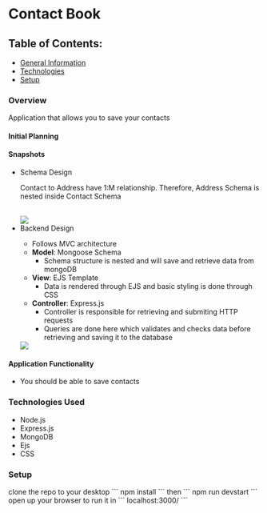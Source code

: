 <h1> Contact Book </h1>

<h2> Table of Contents: </h2>
<ul>
<li> <a href="#gm"> General Information </a> </li>
<li> <a href="#tech"> Technologies </a> </li>
<li> <a href="#setup"> Setup </a> </li>

</ul>

<div id="gm">
<h3> Overview </h3>
<p> 
Application that allows you to save your contacts
</p>
<h4> Initial Planning </h4>
<h4> Snapshots </h4>
<ul>
<li> Schema Design </li>
<p> Contact to Address have 1:M relationship. Therefore, Address Schema is nested inside Contact Schema </p> <br>
<img src="/image/schemaDesign.png" align="center">
<br>

<li> Backend Design </li>
<ul>
<li> Follows MVC architecture
<li> <strong>Model</strong>: Mongoose Schema
<ul>
<li> Schema structure is nested and will save and retrieve data from mongoDB </li>
</ul>
<li> <strong>View</strong>: EJS Template
<ul>
<li> Data is rendered through EJS and basic styling is done through CSS </li>
</ul>
<li> <strong>Controller</strong>: Express.js
<ul>
<li> Controller is responsible for retrieving and submiting HTTP requests </li>
<li> Queries are done here which validates and checks data before retrieving and saving it to the database </li>
</ul>
</ul>
<img src="/image/backendDesign.png" align="center">
</ul>
<h4>  Application Functionality </h4>
<ul> 
    <li> You should be able to save contacts </li>
</ul>
</div>
<div id="tech">
<h3> Technologies Used </h3>
<ul>
    <li> Node.js </li>
    <li> Express.js </li>
    <li> MongoDB </li>
    <li> Ejs </li>
    <li> CSS </li>
</ul>
</div>
<div id="setup">
<h3> Setup </h3>
<p>
clone the repo to your desktop
```
npm install
```
then 
```
npm run devstart
```
open up your browser to run it in 
```
localhost:3000/
```
</p>
</div>
